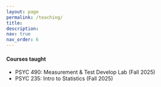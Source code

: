 ```yaml
---
layout: page
permalink: /teaching/
title:
description:
nav: true
nav_order: 6
---
```


#### Courses taught
- PSYC 490: Measurement & Test Develop Lab (Fall 2025)
- PSYC 235: Intro to Statistics (Fall 2025)
